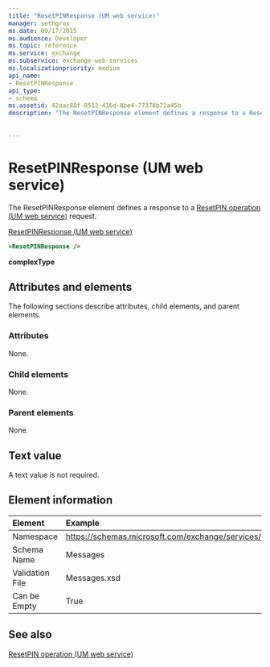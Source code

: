 ```yaml
---
title: "ResetPINResponse (UM web service)"
manager: sethgros
ms.date: 09/17/2015
ms.audience: Developer
ms.topic: reference
ms.service: exchange
ms.subservice: exchange-web-services
ms.localizationpriority: medium
api_name:
- ResetPINResponse
api_type:
- schema
ms.assetid: 42aac88f-8513-416d-8be4-77378b71a45b
description: "The ResetPINResponse element defines a response to a ResetPIN operation (UM web service) request."
 
 
---
```


# ResetPINResponse (UM web service)

The ResetPINResponse element defines a response to a [ResetPIN operation (UM web service)](resetpin-operation-um-web-service.md) request. 
  
[ResetPINResponse (UM web service)](resetpinresponse-um-web-service.md)
  
```xml
<ResetPINResponse />
```

 **complexType**
## Attributes and elements

The following sections describe attributes, child elements, and parent elements.
  
### Attributes

None.
  
### Child elements

None.
  
### Parent elements

None.
  
## Text value

A text value is not required.
  
## Element information

| Element | Example |
|:-----|:-----|
|Namespace  <br/> |https://schemas.microsoft.com/exchange/services/2006/messages  <br/> |
|Schema Name  <br/> |Messages  <br/> |
|Validation File  <br/> |Messages.xsd  <br/> |
|Can be Empty  <br/> |True  <br/> |
   
## See also



[ResetPIN operation (UM web service)](resetpin-operation-um-web-service.md)

